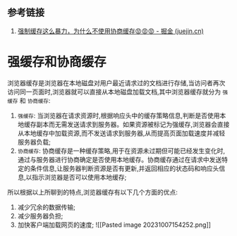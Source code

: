 ## 参考链接
1. [强制缓存这么暴力，为什么不使用协商缓存😡😡😡 - 掘金 (juejin.cn)](https://juejin.cn/post/7248235392284721209?utm_source=gold_browser_extension)

# 强缓存和协商缓存

浏览器缓存是浏览器在本地磁盘对用户最近请求过的文档进行存储,当访问者再次访问同一页面时,浏览器就可以直接从本地磁盘加载文档,其中浏览器缓存就分为 `强缓存` 和 `协商缓存`:

1. `强缓存`: 当浏览器在请求资源时,根据响应头中的缓存策略信息,判断是否使用本地缓存副本而无需发送请求到服务器。如果资源被标记为强缓存,浏览器会直接从本地缓存中加载资源,而不发送请求到服务器,从而提高页面加载速度并减轻服务器负载;
2. `协商缓存`: 协商缓存是一种缓存策略,用于在资源未过期但可能已经发生变化时,通过与服务器进行协商确定是否使用本地缓存。协商缓存通过在请求中发送特定的条件信息,让服务器判断资源是否有更新,并返回相应的状态码和响应头信息,以指示浏览器是否可以使用本地缓存;

所以根据以上所聊到的特点,浏览器缓存有以下几个方面的优点:

1. 减少冗余的数据传输;
2. 减少服务器负担;
3. 加快客户端加载网页的速度;
![[Pasted image 20231007154252.png]]
